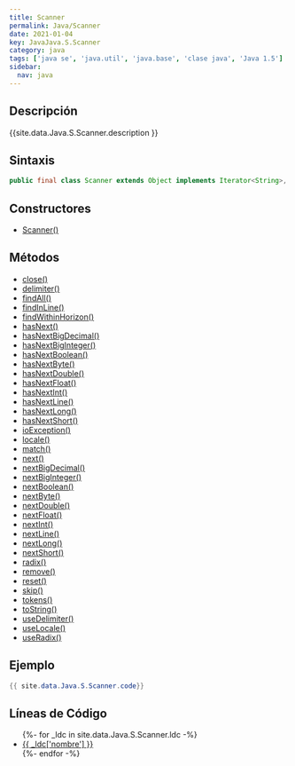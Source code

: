 ```yaml
---
title: Scanner
permalink: Java/Scanner
date: 2021-01-04
key: JavaJava.S.Scanner
category: java
tags: ['java se', 'java.util', 'java.base', 'clase java', 'Java 1.5']
sidebar: 
  nav: java
---
```


## Descripción
{{site.data.Java.S.Scanner.description }}

## Sintaxis
~~~java
public final class Scanner extends Object implements Iterator<String>, Closeable
~~~

## Constructores
* [Scanner()](/Java/Scanner/Scanner/)

## Métodos
* [close()](/Java/Scanner/close)
* [delimiter()](/Java/Scanner/delimiter)
* [findAll()](/Java/Scanner/findAll)
* [findInLine()](/Java/Scanner/findInLine)
* [findWithinHorizon()](/Java/Scanner/findWithinHorizon)
* [hasNext()](/Java/Scanner/hasNext)
* [hasNextBigDecimal()](/Java/Scanner/hasNextBigDecimal)
* [hasNextBigInteger()](/Java/Scanner/hasNextBigInteger)
* [hasNextBoolean()](/Java/Scanner/hasNextBoolean)
* [hasNextByte()](/Java/Scanner/hasNextByte)
* [hasNextDouble()](/Java/Scanner/hasNextDouble)
* [hasNextFloat()](/Java/Scanner/hasNextFloat)
* [hasNextInt()](/Java/Scanner/hasNextInt)
* [hasNextLine()](/Java/Scanner/hasNextLine)
* [hasNextLong()](/Java/Scanner/hasNextLong)
* [hasNextShort()](/Java/Scanner/hasNextShort)
* [ioException()](/Java/Scanner/ioException)
* [locale()](/Java/Scanner/locale)
* [match()](/Java/Scanner/match)
* [next()](/Java/Scanner/next)
* [nextBigDecimal()](/Java/Scanner/nextBigDecimal)
* [nextBigInteger()](/Java/Scanner/nextBigInteger)
* [nextBoolean()](/Java/Scanner/nextBoolean)
* [nextByte()](/Java/Scanner/nextByte)
* [nextDouble()](/Java/Scanner/nextDouble)
* [nextFloat()](/Java/Scanner/nextFloat)
* [nextInt()](/Java/Scanner/nextInt)
* [nextLine()](/Java/Scanner/nextLine)
* [nextLong()](/Java/Scanner/nextLong)
* [nextShort()](/Java/Scanner/nextShort)
* [radix()](/Java/Scanner/radix)
* [remove()](/Java/Scanner/remove)
* [reset()](/Java/Scanner/reset)
* [skip()](/Java/Scanner/skip)
* [tokens()](/Java/Scanner/tokens)
* [toString()](/Java/Scanner/toString)
* [useDelimiter()](/Java/Scanner/useDelimiter)
* [useLocale()](/Java/Scanner/useLocale)
* [useRadix()](/Java/Scanner/useRadix)

## Ejemplo
~~~java
{{ site.data.Java.S.Scanner.code}}
~~~

## Líneas de Código
<ul>
{%- for _ldc in site.data.Java.S.Scanner.ldc -%}
   <li>
       <a href="{{_ldc['url'] }}">{{ _ldc['nombre'] }}</a>
   </li>
{%- endfor -%}
</ul>
